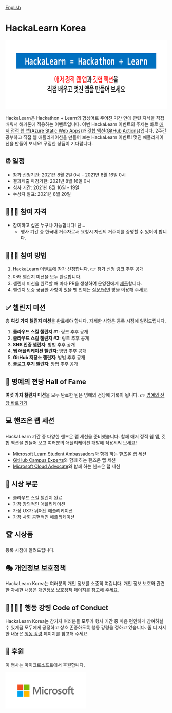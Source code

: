 [English](README.en.md)

# HackaLearn Korea #

<div style="text-align: center;">
    <img src="assets/banner-768x216@2-ko.png" alt="HackaLearn 배너" width="768" height="216"/>
</div>

HackaLearn은 Hackathon + Learn의 합성어로 주어진 기간 안에 관련 지식을 직접 배워서 해커톤에 적용하는 이벤트입니다. 이번 HackaLearn 이벤트의 주제는 바로 [애저 정적 웹 앱(Azure Static Web Apps)][aswa]과 [깃헙 액션(GitHub Actions)][gha]입니다. 2주간 공부하고 직접 웹 애플리케이션을 만들어 보는 HackaLearn 이벤트! 멋진 애플리케이션을 만들어 보세요! 푸짐한 상품이 기다랍니다.


## ⏰ 일정 ##

* 참가 신청기간: 2021년 8월 2일 0시 - 2021년 8월 16일 0시
* 결과제출 마감기한: 2021년 8월 16일 0시
* 심사 기간: 2021년 8월 16일 - 19일
* 수상자 발표: 2021년 8월 20일


## 🙆🏻‍♀️ 참여 자격 ##

* 참여하고 싶은 누구나 가능합니다! 단...
  * 행사 기간 중 한국내 거주자로서 요청시 자신의 거주지를 증명할 수 있어야 합니다.


## 🏃🏻‍♂️ 참여 방법 ##

1. HackaLearn 이벤트에 참가 신청합니다. 👉 참가 신청 링크 추후 공개
2. 아래 챌린지 미션을 모두 완료합니다.
3. 챌린지 미션을 완료할 때 마다 PR을 생성하여 운영진에게 [제출][submit]합니다.
4. 챌린지 도중 궁금한 사항이 있을 땐 언제든 [질문/답변][qna] 방을 이용해 주세요.


## ✅ 챌린지 미션 ##

총 **여섯 가지 챌린지 미션**을 완료해야 합니다. 자세한 사항은 등록 시점에 알려드립니다.

1. **클라우드 스킬 챌린지 #1**: 링크 추후 공개
1. **클라우드 스킬 챌린지 #2**: 링크 추후 공개
1. **SNS 인증 챌린지**: 방법 추후 공개
1. **웹 애플리케이션 챌린지**: 방법 추후 공개
1. **GitHub 저장소 챌린지**: 방법 추후 공개
1. **블로그 후기 챌린지**: 방법 추후 공개


## 👑 명예의 전당 Hall of Fame ##

**여섯 가지 챌린지 미션**을 모두 완료한 팀은 명예의 전당에 기록이 됩니다. 👉 [명예의 전당 바로가기][hof]


## 💻 핸즈온 랩 세션 ##

HackaLearn 기간 중 다양한 핸즈온 랩 세션을 준비했습니다. 함께 애저 정적 웹 앱, 깃헙 액션을 만들어 보고 여러분의 애플리케이션 개발에 적용시켜 보세요!

* [Microsoft Learn Student Ambassadors][mlsa]와 함께 하는 핸즈온 랩 세션
* [GitHub Campus Experts][gce]와 함께 하는 핸즈온 랩 세션
* [Microsoft Cloud Advocate][ca]와 함께 하는 핸즈온 랩 세션


## 🏅 시상 부문 ##

* 클라우드 스킬 챌린지 완료
* 가장 창의적인 애플리케이션
* 가장 UX가 뛰어난 애플리케이션
* 가장 사회 공헌적인 애플리케이션


## 🏆 시상품 ##

등록 시점에 알려드립니다.


## 🎭 개인정보 보호정책 ##

HackaLearn Korea는 여러분의 개인 정보를 소중히 여깁니다. 개인 정보 보호와 관련한 자세한 내용은 [개인정보 보호정책][privacy] 페이지를 참고해 주세요.


## 👨‍👩‍👧‍👦 행동 강령 Code of Conduct ##

HackaLearn Korea는 참가자 여러분들 모두가 행사 기간 중 마음 편안하게 참여하실 수 있게끔 모두에게 공정하고 상호 존중하도록 행동 강령을 정하고 있습니다. 좀 더 자세한 내용은 [행동 강령][coc] 페이지를 참고해 주세요.


## 🥑 후원 ##

이 행사는 마이크로소프트에서 후원합니다.

<div style="text-align: left;">
    <a href="https://www.microsoft.com/ko-kr?WT.mc_id=devcloud-33673-juyoo" target="_blank" title="Microsoft 홈페이지"><img src="assets/logo-microsoft.png" alt="Microsoft 로고" width="251" height="113"/></a>
</div>


[aswa]: https://aka.ms/hackalearn/aswa/intro
[gha]: https://aka.ms/hackalearn/gha/intro
[prizes]: assets/prizes-768x432@2.png
[submit]: https://aka.ms/hacklearn/submit
[qna]: https://aka.ms/hackalearn/qna
[hof]: HALL_OF_FAME.md
[privacy]: https://aka.ms/hackalearn/privacy
[coc]: https:/aka.ms/hackalearn/coc
[microsoft]: assets/logo-microsoft.png
[mlsa]: https://aka.ms/hackalearn/mlsa
[gce]: https://aka.ms/hackalearn/gce
[ca]: https://aka.ms/hackalearn/ca